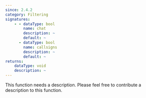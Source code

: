 ```yaml
---
since: 2.4.2
category: Filtering
signatures:
    - - dataType: bool
        name: chat
        description: ~
        default: ~
      - dataType: bool
        name: callsigns
        description: ~
        default: ~
returns:
    dataType: void
    description: ~
---
```


This function needs a description. Please feel free to contribute a description to this function.
